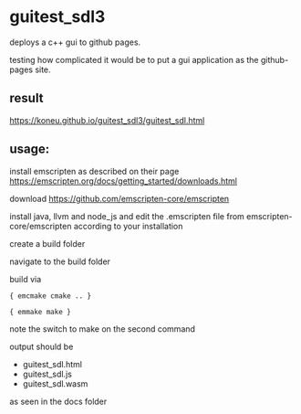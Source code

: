 # guitest_sdl3

deploys a c++ gui to github pages.

testing how complicated it would be to put a gui application as the github-pages site.


## result
https://koneu.github.io/guitest_sdl3/guitest_sdl.html

## usage:

install emscripten as described on their page https://emscripten.org/docs/getting_started/downloads.html

download https://github.com/emscripten-core/emscripten

install java, llvm and node_js and edit the .emscripten file from emscripten-core/emscripten according to your installation

create a build folder

navigate to the build folder

build via

`{ emcmake cmake .. }`

`{ emmake make }`

note the switch to make on the second command
 
 output should be
 
 - guitest_sdl.html
 - guitest_sdl.js
 - guitest_sdl.wasm
 
as seen in the docs folder
